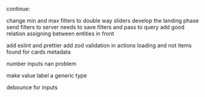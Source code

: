 continue:

change min and max filters to double way sliders
develop the landing phase
send filters to server
needs to save filters and pass to query
add good relation assigning between entities in front

add eslint and prettier
add zod validation in actions
loading and not items found for cards
metadata

number inputs nan problem

make value label a generic type

debounce for inputs
